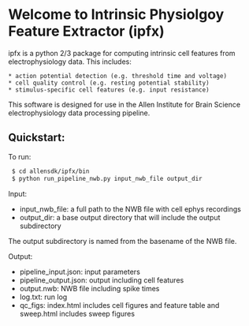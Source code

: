Welcome to Intrinsic Physiolgoy Feature Extractor (ipfx)
========================

ipfx is a python 2/3 package for computing intrinsic cell features from electrophysiology data.  This includes:

    * action potential detection (e.g. threshold time and voltage)
    * cell quality control (e.g. resting potential stability)
    * stimulus-specific cell features (e.g. input resistance)

This software is designed for use in the Allen Institute for Brain Science electrophysiology data processing pipeline.

## Quickstart:

To run:

```bash
 $ cd allensdk/ipfx/bin
 $ python run_pipeline_nwb.py input_nwb_file output_dir
```

Input:
* input_nwb_file: a full path to the NWB file with cell ephys recordings
* output_dir: a base output directory that will include the output subdirectory

The output subdirectory is named from the basename of the NWB file.

Output:
 * pipeline_input.json: input parameters
 * pipeline_output.json: output including cell features
 * output.nwb: NWB file including spike times
 * log.txt: run log
 * qc_figs: index.html includes cell figures and feature table and sweep.html includes sweep figures

